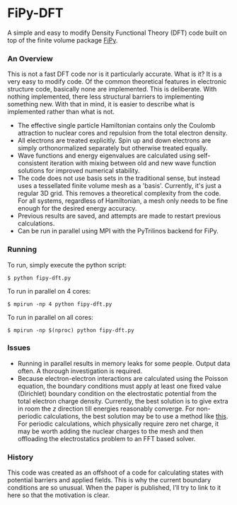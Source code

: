 # FiPy-DFT 

A simple and easy to modify Density Functional Theory (DFT) code built on top of the finite volume package [FiPy](http://www.ctcms.nist.gov/fipy/).

### An Overview ###

This is not a fast DFT code nor is it particularly accurate. What is it? It is a very easy to modify code. Of the common theoretical features in electronic structure code, basically none are implemented. This is deliberate. With nothing implemented, there less structural barriers to implementing something new. With that in mind, it is easier to describe what is implemented rather than what is not.

* The effective single particle Hamiltonian contains only the Coulomb attraction to nuclear cores and repulsion from the total electron density.
* All electrons are treated explicitly. Spin up and down electrons are simply orthonormalized separately but otherwise treated equally. 
* Wave functions and energy eigenvalues are calculated using self-consistent iteration with mixing between old and new wave function solutions for improved  numerical stability. 
* The code does not use basis sets in the traditional sense, but instead uses a tessellated finite volume mesh as a 'basis'. Currently, it's just a regular 3D grid. This removes a theoretical complexity from the code. For all systems, regardless of Hamiltonian, a mesh only needs to be fine enough for the desired energy accuracy. 
* Previous results are saved, and attempts are made to restart previous calculations.
* Can be run in parallel using MPI with the PyTrilinos backend for FiPy.

### Running ###

To run, simply execute the python script:

    $ python fipy-dft.py
   
To run in parallel on 4 cores:
  
    $ mpirun -np 4 python fipy-dft.py

To run in parallel on all cores:

    $ mpirun -np $(nproc) python fipy-dft.py

### Issues ###

* Running in parallel results in memory leaks for some people. Output data often. A thorough investigation is required. 
* Because electron-electron interactions are calculated using the Poisson equation, the boundary conditions must apply at least one fixed value (Dirichlet) boundary condition on the electrostatic potential from the total electron charge density. Currently, the best solution is to give extra in room the *z* direction till energies reasonably converge. For non-periodic calculations, the best solution may be to use a method like [this](http://cseweb.ucsd.edu/groups/hpcl/scg/papers/2005/hpsec05-scalable-poisson.pdf). For periodic calculations, which physically require zero net charge, it may be worth adding the nuclear charges to the mesh and then offloading the electrostatics problem to an FFT based solver. 

### History ###

This code was created as an offshoot of a code for calculating states with potential barriers and applied fields. This is why the current boundary conditions are so unusual. When the paper is published, I’ll try to link to it here so that the motivation is clear.
